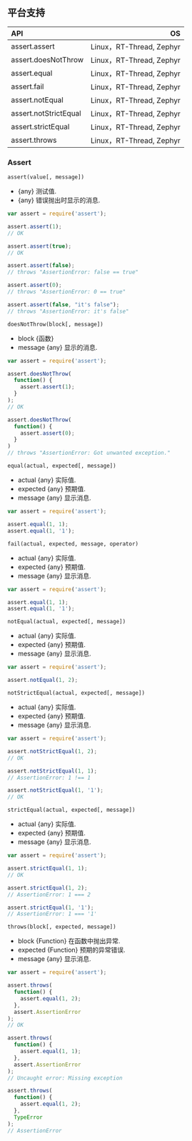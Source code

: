 ## 平台支持

| API     |    OS|
| :-------- | --------:|
| assert.assert| Linux，RT-Thread, Zephyr |
| assert.doesNotThrow| Linux，RT-Thread, Zephyr |
| assert.equal| Linux，RT-Thread, Zephyr |
| assert.fail|   Linux，RT-Thread, Zephyr  | 
| assert.notEqual|   Linux，RT-Thread, Zephyr  |
| assert.notStrictEqual|  Linux，RT-Thread, Zephyr  |
| assert.strictEqual|  Linux，RT-Thread, Zephyr  | 
| assert.throws|  Linux，RT-Thread, Zephyr | 


### Assert

` assert(value[, message]) `

+ {any} 测试值.
+ {any} 错误抛出时显示的消息.

```javascript
var assert = require('assert');

assert.assert(1);
// OK

assert.assert(true);
// OK

assert.assert(false);
// throws "AssertionError: false == true"

assert.assert(0);
// throws "AssertionError: 0 == true"

assert.assert(false, "it's false");
// throws "AssertionError: it's false"
```

` doesNotThrow(block[, message]) `

+ block {函数}
+ message {any} 显示的消息.

```javascript
var assert = require('assert');

assert.doesNotThrow(
  function() {
    assert.assert(1);
  }
);
// OK

assert.doesNotThrow(
  function() {
    assert.assert(0);
  }
)
// throws "AssertionError: Got unwanted exception."
```

` equal(actual, expected[, message]) `

+ actual {any} 实际值.
+ expected {any} 预期值.
+ message {any} 显示消息.

```javascript
var assert = require('assert');

assert.equal(1, 1);
assert.equal(1, '1');
```

` fail(actual, expected, message, operator) `

+ actual {any} 实际值.
+ expected {any} 预期值.
+ message {any} 显示消息.

```javascript
var assert = require('assert');

assert.equal(1, 1);
assert.equal(1, '1');
```

` notEqual(actual, expected[, message]) `

+ actual {any} 实际值.
+ expected {any} 预期值.
+ message {any} 显示消息.

```javascript
var assert = require('assert');

assert.notEqual(1, 2);
```

` notStrictEqual(actual, expected[, message]) `

+ actual {any} 实际值.
+ expected {any} 预期值.
+ message {any} 显示消息.

```javascript
var assert = require('assert');

assert.notStrictEqual(1, 2);
// OK

assert.notStrictEqual(1, 1);
// AssertionError: 1 !== 1

assert.notStrictEqual(1, '1');
// OK
```

` strictEqual(actual, expected[, message]) `

+ actual {any} 实际值.
+ expected {any} 预期值.
+ message {any} 显示消息.

```javascript
var assert = require('assert');

assert.strictEqual(1, 1);
// OK

assert.strictEqual(1, 2);
// AssertionError: 1 === 2

assert.strictEqual(1, '1');
// AssertionError: 1 === '1'
```

` throws(block[, expected, message]) `

+ block {Function} 在函数中抛出异常.
+ expected {Function} 预期的异常错误.
+ message {any} 显示消息.

```javascript
var assert = require('assert');

assert.throws(
  function() {
    assert.equal(1, 2);
  },
  assert.AssertionError
);
// OK

assert.throws(
  function() {
    assert.equal(1, 1);
  },
  assert.AssertionError
);
// Uncaught error: Missing exception

assert.throws(
  function() {
    assert.equal(1, 2);
  },
  TypeError
);
// AssertionError
```